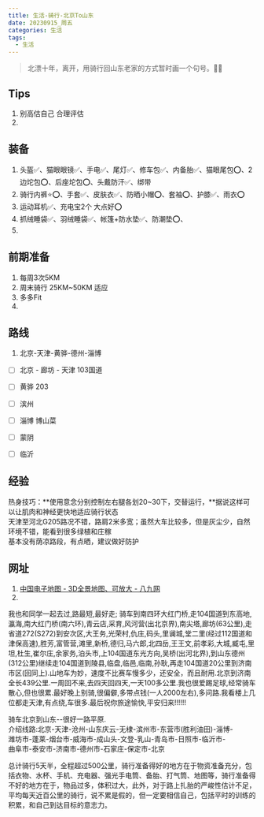 ```yaml
---
title: 生活-骑行-北京To山东
date: 20230915_周五
categories: 生活
tags:
  - 生活
---
```

> 北漂十年，离开，用骑行回山东老家的方式暂时画一个句号。💪🏻

## Tips
1. 别高估自己 合理评估
2. 

## 装备
1. 头盔✅、猫眼眼镜✅、手电✅、尾灯✅、修车包✅、内备胎✅、猫眼尾包⭕️、2边坨包⭕️、后座坨包⭕️、头戴防汗✅、绑带
2. 骑行内裤⭐️⭕️、手套✅、皮肤衣✅、防晒小帽⭕️、套袖⭕️、护膝✅、雨衣⭕️
3. 运动耳机✅、充电宝2个 大点好⭕️
4. 抓绒睡袋✅、羽绒睡袋✅、帐篷+防水垫✅、防潮垫⭕️、
5. 

## 前期准备
1. 每周3次5KM
2. 周末骑行 25KM~50KM 适应
3. 多多Fit
4. 

## 路线

1. 北京-天津-黄骅-德州-淄博

- [ ] 北京 - 廊坊 - 天津 103国道
- [ ] 黄骅 203
- [ ] 滨州
- [ ] 淄博 博山菜
- [ ] 蒙阴
- [ ] 临沂


## 经验
热身技巧：**使用意念分别控制左右腿各划20~30下，交替运行，**据说这样可以让肌肉和神经更快地适应骑行状态  
天津至河北G205路况不错，路肩2米多宽；虽然大车比较多，但是灰尘少，自然环境不错，能看到很多绿植和庄稼  
基本没有荫凉路段，有点晒，建议做好防护

## 网址
1. [中国电子地图 - 3D全景地图、可放大 - 八九网](https://bajiu.cn/ditu/?dz=2)
2. 

我也和同学一起去过,路最短,最好走;
骑车到南四环大红门桥,走104国道到东高地,瀛海,南大红门桥(南六环),青云店,采育,风河营(出北京界),南尖塔,廊坊(63公里),走省道272(S272)到安次区,大王务,光荣村,仇庄,码头,里谰城,堂二里(经过112国道和津保高速),胜芳,富管营,滩里,新桥,德归,马六郎,北四岳,王王文,前孝彩,大城,臧屯,里坦,杜生,崔尔庄,余家务,泊头市,上104国道东光方向,吴桥(出河北界),到山东德州(312公里)继续走104国道到陵县,临盘,临邑,临南,孙耿,再走104国道20公里到济南市区(回同上).山地车为妙，速度不比赛车慢多少，还安全，而且耐用.北京到济南全长439公里.一周回不来,去四天回四天,一天100多公里.我也很爱踢足球,经常骑车散心,但也很累.最好晚上别骑,很偏僻,多带点钱(一人2000左右),多问路.我看楼上几位都走天津,有点绕,车很多.最后祝你旅途愉快,平安归来!!!!!!


骑车北京到山东--很好一路平原.  
介绍线路:北京-天津-沧州-山东庆云-无棣-滨州市-东营市(胜利油田)-淄博-  
潍坊市-蓬莱-烟台市-威海市-成山头-文登-乳山-青岛市-日照市-临沂市-  
曲阜市-泰安市-济南市-德州市-石家庄-保定市-北京


总计骑行5天半，全程超过500公里，骑行准备得好的地方在于物资准备充分，包括衣物、水杯、手机、充电器、强光手电筒、备胎、打气筒、地图等，骑行准备得不好的地方在于，物品过多，体积过大，此外，对于路上扎胎的严峻性估计不足，平均每天近百公里的骑行，说不累是假的，但一定要相信自己，包括平时的训练的积累，和自己到达目标的意志力。